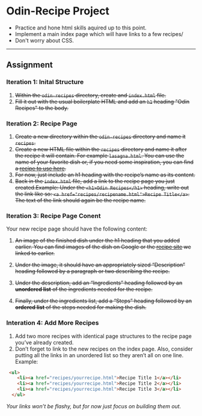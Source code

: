 # Odin-Recipe Project
- Practice and hone html skills aquired up to this point.
- Implement a main index page which will have links to a few recipes/
- Don't worry about CSS. 

<hr>

## Assignment 

### Iteration 1: Inital Structure
1. ~~Within the `odin-recipes` directory, create and `index.html` file.~~
2. ~~Fill it out with the usual boilerplate HTML and add an `h1` heading "Odin Recipes" to the body.~~

### Iteration 2: Recipe Page
1. ~~Create a new directory within the `odin-recipes` directory and name it `recipes`.~~
2. ~~Create a new HTML file within the `recipes` directory and name it after the recipe it will contain. For example `lasagna.html`. You can use the name of your favorite dish or, if you need some inspiration, you can find a [recipe to use here](https://www.allrecipes.com/).~~
3. ~~For now, just include an h1 heading with the recipe’s name as its content.~~
4. ~~Back in the `index.html` file, add a link to the recipe page you just created.Example: Under the `<h1>Odin Recipes</h1>` heading, write out the link like so: `<a href="recipes/recipename.html">Recipe Title</a>`. The text of the link should again be the recipe name.~~

### Iteration 3: Recipe Page Conent
Your new recipe page should have the following content:
1. ~~An image of the finished dish under the h1 heading that you added earlier. You can find images of the dish on Google or the [recipe site](https://www.allrecipes.com/) we linked to earlier.~~

2. ~~Under the image, it should have an appropriately sized “Description” heading followed by a paragraph or two describing the recipe.~~

3. ~~Under the description, add an “Ingredients” heading followed by an **unordered list** of the ingredients needed for the recipe.~~

4. ~~Finally, under the ingredients list, add a “Steps” heading followed by an **ordered list** of the steps needed for making the dish.~~

### Interation 4: Add More Recipes
1. Add two more recipes with identical page structures to the recipe page you’ve already created.
2. Don’t forget to link to the new recipes on the index page. Also, consider putting all the links in an unordered list so they aren’t all on one line.
Example:
```html
 <ul>
    <li><a href="recipes/yourrecipe.html">Recipe Title 1</a></li>
    <li><a href="recipes/yourrecipe.html">Recipe Title 2</a></li>
    <li><a href="recipes/yourrecipe.html">Recipe Title 3</a></li>
  </ul>
```
*Your links won’t be flashy, but for now just focus on building them out.*